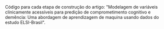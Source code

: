 

Código para cada etapa de construção do artigo: "Modelagem de variáveis clinicamente acessíveis para predição de comprometimento cognitivo e demência: Uma abordagem de aprendizagem de maquina usando dados do estudo ELSI-Brasil".
